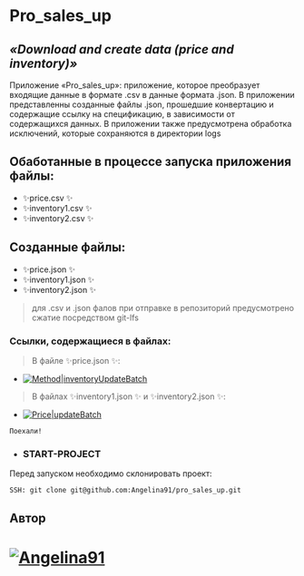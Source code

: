 # Pro_sales_up

## _«Download and create data (price and inventory)»_

Приложение «Pro_sales_up»: приложение, которое преобразует входящие данные в формате .csv в данные формата .json. В приложении представленны созданные файлы .json, прошедшие конвертацию и содержащие ссылку на спецификацию, в зависимости от содержащихся данных. В приложении также предусмотрена обработка исключений, которые сохраняются в директории logs

## Обаботанные в процессе запуска приложения файлы:

- ✨price.csv ✨
- ✨inventory1.csv ✨
- ✨inventory2.csv ✨

## Созданные файлы:

- ✨price.json ✨
- ✨inventory1.json ✨
- ✨inventory2.json ✨

> для .csv и .json фалов при отправке в репозиторий предусмотрено сжатие посредством git-lfs

### Ссылки, содержащиеся в файлах:

> В файле ✨price.json ✨:

- [![Method|inventoryUpdateBatch](https://support.heado.ru/api/management/#method_inventoryUpdateBatch)](https://support.heado.ru)

> В файлах ✨inventory1.json ✨ и ✨inventory2.json ✨:

- [![Price|updateBatch](https://support.heado.ru/api/management/#method_priceupdatebatch)](https://support.heado.ru)

`Поехали!`

- ### START-PROJECT

Перед запуском необходимо склонировать проект:

```bash
SSH: git clone git@github.com:Angelina91/pro_sales_up.git
```

## Автор

# [![Angelina91](https://img.shields.io/badge/-Angelina91-464646?style=flat&logo=Angelina&logoColor=56C0C0&color=000)](https://github.com/Angelina91)